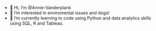 - 👋 Hi, I’m @Annie-Vanderplank
- 👀 I’m interested in enviromental issues and dogs!
- 🌱 I’m currently learning to code using Python and data analytics skills using SQL, R and Tableau. 

<!---
Annie-Vanderplank/Annie-Vanderplank is a ✨ special ✨ repository because its `README.md` (this file) appears on your GitHub profile.
You can click the Preview link to take a look at your changes.
--->
